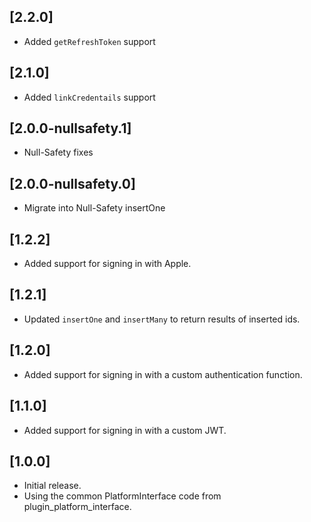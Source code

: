## [2.2.0]
* Added `getRefreshToken` support

## [2.1.0]
* Added `linkCredentails` support

## [2.0.0-nullsafety.1]
* Null-Safety fixes

## [2.0.0-nullsafety.0]
* Migrate into Null-Safety
insertOne
## [1.2.2]
* Added support for signing in with Apple.

## [1.2.1]
* Updated `insertOne` and `insertMany` to return results of inserted ids.

## [1.2.0]
* Added support for signing in with a custom authentication function.

## [1.1.0]
* Added support for signing in with a custom JWT.

## [1.0.0]

* Initial release.
* Using the common PlatformInterface code from plugin_platform_interface.

